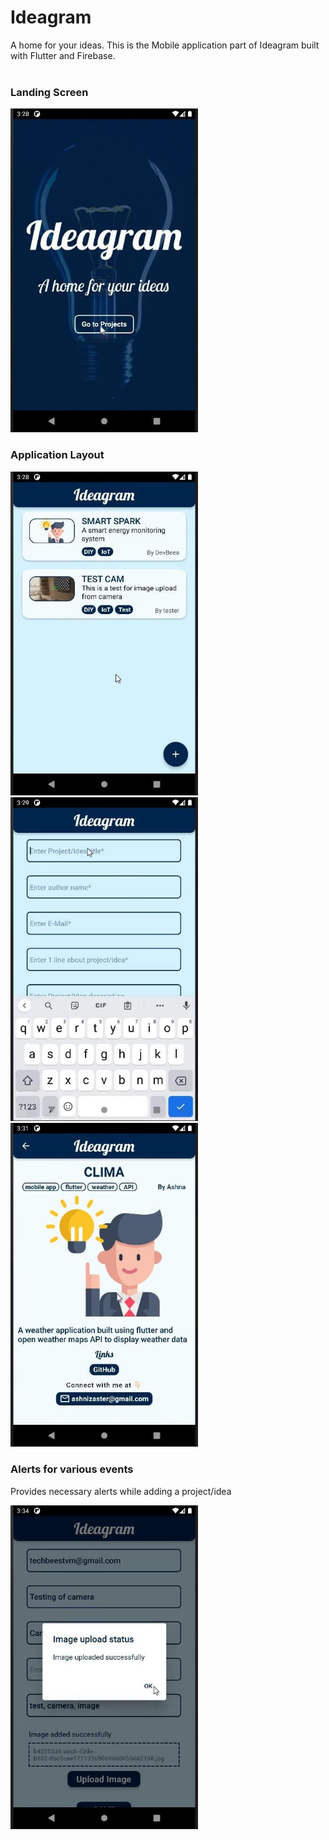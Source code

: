 # Ideagram
A home for your ideas. This is the Mobile application part of Ideagram built with Flutter and Firebase. 
<br><br>
### Landing Screen
<img src="Mobile App/screenshots/landing screen.jpeg" width=300 height=auto>

### Application Layout

<img src="Mobile App/screenshots/project list.jpeg" width=300 height=auto>  <img src="Mobile App/screenshots/entry add.jpeg" width=300 height=auto>  <img src="Mobile App/screenshots/proj display.jpeg" width=300 height=auto>

### Alerts for various events

Provides necessary alerts while adding a project/idea

<img src="Mobile App/screenshots/alert.jpeg" width=300 height=auto>
